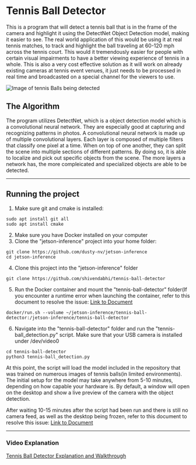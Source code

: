# Tennis Ball Detector
This is a program that will detect a tennis ball that is in the frame of the camera and highlight it using the DetectNet Object Detection model, making it easier to see. The real world application of this would be using it at real tennis matches, to track and highlight the ball traveling at 60-120 mph across the tennis court. This would it tremendously easier for people with certain visual impairments to have a better viewing experience of tennis in a whole. This is also a very cost effective solution as it will work on already existing cameras at tennis event venues, it just needs to be processed in real time and broadcasted on a special channel for the viewers to use. 

![Image of tennis Balls being detected](https://app.box.com/s/nmizgsx8yw2fofkgi1llgkn49h4k6dfu)
## The Algorithm
The program utilizes DetectNet, which is a object detection model which is a convolutional neural network. They are especially good at capturing and recognizing patterns in photos. A convolutional neural network is made up of multiple convolutional layers. Each layer is composed of multiple filters that classify one pixel at a time. When on top of one another, they can split the scene into multiple sections of different patterns. By doing so, it is able to localize and pick out specific objects from the scene. The more layers a network has, the more compleicated and specialized objects are able to be detected.

---
## Running the project
1. Make sure git and cmake is installed:
```
sudo apt install git all
sudo apt install cmake
```
2. Make sure you have Docker installed on your computer
3. Clone the "jetson-inference" project into your home folder:
 ```
git clone https://github.com/dusty-nv/jetson-inference
cd jetson-inference
```
4. Clone this project into the "jetson-inference" folder
```
git clone https://github.com/shivendabhi/tennis-ball-detector
```
5. Run the Docker container and mount the "tennis-ball-detector" folder(If you encounter a runtime error when launching the container, refer to this document to resolve the issue: [Link to Document](https://app.box.com/s/e0dy6dr651h6nxyel4nw81gf5v8a1f3r)
```
docker/run.sh --volume ~/jetson-inference/tennis-ball-detector:/jetson-inference/tennis-ball-detector
```
6. Navigate into the "tennis-ball-detector" folder and run the "tennis-ball_detection.py" script. Make sure that your USB camera is installed under /dev/video0
```
cd tennis-ball-detector
python3 tennis-ball_detection.py
```
At this point, the script will load the model included in the repository that was trained on numerous images of tennis balls(in limited environments). The initial setup for the model may take anywhere from 5-10 minutes, depending on how capable your hardware is. By default, a window will open on the desktop and show a live preview of the camera with the object detection. 

After waiting 10-15 minutes after the script had been run and there is still no camera feed, as well as the desktop being frozen, refer to this document to resolve this issue: [Link to Document](https://app.box.com/s/3n6bezbn6ieadmd8rur0hgsp7eai4no6)

---
### Video Explanation
[Tennis Ball Detector Explanation and Walkthrough](youtube.com)

